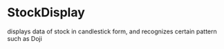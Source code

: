 # StockDisplay
displays data of stock in candlestick form, and recognizes certain pattern such as Doji
